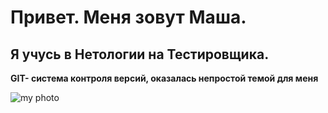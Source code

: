 # Привет. Меня зовут Маша.
## Я учусь в Нетологии на Тестировщика.
**GIT- система контроля версий, оказалась непростой темой для меня** 

![my photo](https://i.postimg.cc/XJWDyWH5/image.jpg)


